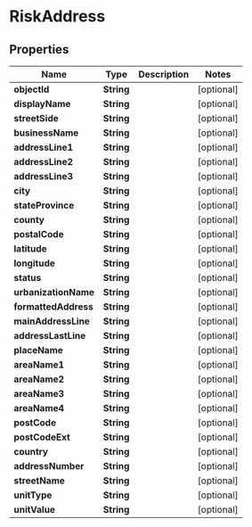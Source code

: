 

# RiskAddress


## Properties

Name | Type | Description | Notes
------------ | ------------- | ------------- | -------------
**objectId** | **String** |  |  [optional]
**displayName** | **String** |  |  [optional]
**streetSide** | **String** |  |  [optional]
**businessName** | **String** |  |  [optional]
**addressLine1** | **String** |  |  [optional]
**addressLine2** | **String** |  |  [optional]
**addressLine3** | **String** |  |  [optional]
**city** | **String** |  |  [optional]
**stateProvince** | **String** |  |  [optional]
**county** | **String** |  |  [optional]
**postalCode** | **String** |  |  [optional]
**latitude** | **String** |  |  [optional]
**longitude** | **String** |  |  [optional]
**status** | **String** |  |  [optional]
**urbanizationName** | **String** |  |  [optional]
**formattedAddress** | **String** |  |  [optional]
**mainAddressLine** | **String** |  |  [optional]
**addressLastLine** | **String** |  |  [optional]
**placeName** | **String** |  |  [optional]
**areaName1** | **String** |  |  [optional]
**areaName2** | **String** |  |  [optional]
**areaName3** | **String** |  |  [optional]
**areaName4** | **String** |  |  [optional]
**postCode** | **String** |  |  [optional]
**postCodeExt** | **String** |  |  [optional]
**country** | **String** |  |  [optional]
**addressNumber** | **String** |  |  [optional]
**streetName** | **String** |  |  [optional]
**unitType** | **String** |  |  [optional]
**unitValue** | **String** |  |  [optional]



